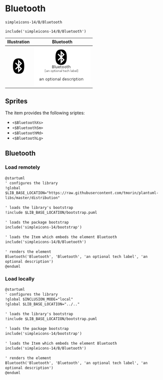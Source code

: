 # Bluetooth


```text
simpleicons-14/B/Bluetooth
```

```text
include('simpleicons-14/B/Bluetooth')
```



| Illustration | Bluetooth |
| :---: | :---: |
| ![illustration for Illustration](../../simpleicons-14/B/Bluetooth.png) | ![illustration for Bluetooth](../../simpleicons-14/B/Bluetooth.Local.png) |



## Sprites
The item provides the following sriptes:

- `<$BluetoothXs>`
- `<$BluetoothSm>`
- `<$BluetoothMd>`
- `<$BluetoothLg>`





## Bluetooth

### Load remotely
```plantuml
@startuml
' configures the library
!global $LIB_BASE_LOCATION="https://raw.githubusercontent.com/tmorin/plantuml-libs/master/distribution"

' loads the library's bootstrap
!include $LIB_BASE_LOCATION/bootstrap.puml

' loads the package bootstrap
include('simpleicons-14/bootstrap')

' loads the Item which embeds the element Bluetooth
include('simpleicons-14/B/Bluetooth')

' renders the element
Bluetooth('Bluetooth', 'Bluetooth', 'an optional tech label', 'an optional description')
@enduml
```

### Load locally
```plantuml
@startuml
' configures the library
!global $INCLUSION_MODE="local"
!global $LIB_BASE_LOCATION="../.."

' loads the library's bootstrap
!include $LIB_BASE_LOCATION/bootstrap.puml

' loads the package bootstrap
include('simpleicons-14/bootstrap')

' loads the Item which embeds the element Bluetooth
include('simpleicons-14/B/Bluetooth')

' renders the element
Bluetooth('Bluetooth', 'Bluetooth', 'an optional tech label', 'an optional description')
@enduml
```

